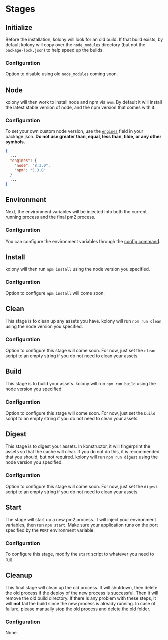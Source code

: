 # Stages
## Initialize
Before the installation, kolony will look for an old build. If that build exists, by default kolony will copy over the `node_modules` directory (but not the `package-lock.json`) to help speed up the builds.

### Configuration
Option to disable using old `node_modules` coming soon.

## Node
kolony will then work to install node and npm via `nvm`. By default it will install the latest stable version of node, and the npm version that comes with it.

### Configuration
To set your own custom node version, use the [`engines`](https://docs.npmjs.com/files/package.json#engines) field in your package.json. **Do not use greater than, equal, less than, tilde, or any other symbols.**
```json
{
  ...
  "engines": {
    "node": "8.3.0",
    "npm": "5.3.0"
  }
  ...
}
```

## Environment
Next, the environment variables will be injected into both the current running process and the final pm2 process.

### Configuration
You can configure the environment variables through the [config command](https://konstructor.js.org/guides/kolony/config).

## Install
kolony will then run `npm install` using the node version you specified.

### Configuration
Option to configure `npm install` will come soon.

## Clean
This stage is to clean up any assets you have. kolony will run `npm run clean` using the node version you specified.

### Configuration
Option to configure this stage will come soon. For now, just set the `clean` script to an empty string if you do not need to clean your assets.

## Build
This stage is to build your assets. kolony will run `npm run build` using the node version you specified.

### Configuration
Option to configure this stage will come soon. For now, just set the `build` script to an empty string if you do not need to clean your assets.

## Digest
This stage is to digest your assets. In konstructor, it will fingerprint the assets so that the cache will clear. If you do not do this, it is recommended that you should, but not required. kolony will run `npm run digest` using the node version you specified.

### Configuration
Option to configure this stage will come soon. For now, just set the `digest` script to an empty string if you do not need to clean your assets.

## Start
The stage will start up a new pm2 process. It will inject your environment variables, then run `npm start`. Make sure your application runs on the port specified by the `PORT` environment variable.

### Configuration
To configure this stage, modify the `start` script to whatever you need to run.

## Cleanup
This final stage will clean up the old process. It will shutdown, then delete the old process if the deploy of the new process is successful. Then it will remove the old build directory. If there is any problem with these steps, it will **not** fail the build since the new process is already running. In case of failure, please manually stop the old process and delete the old folder.

### Configuration
None.
